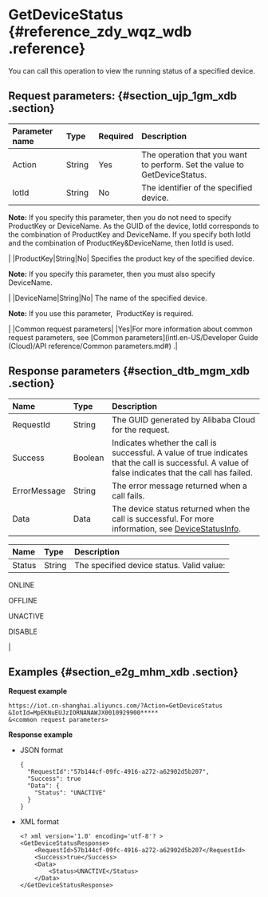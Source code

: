 # GetDeviceStatus {#reference_zdy_wqz_wdb .reference}

You can call this operation to view the running status of a specified device.

## Request parameters: {#section_ujp_1gm_xdb .section}

|Parameter name|Type|Required|Description |
|:-------------|:---|:-------|:-----------|
|Action|String |Yes |The operation that you want to perform. Set the value to GetDeviceStatus.|
|IotId|String|No| The identifier of the specified device.

 **Note:** If you specify this parameter, then you do not need to specify ProductKey or DeviceName. As the GUID of the device, IotId corresponds to the combination of ProductKey and DeviceName. If you specify both IotId and the combination of ProductKey&DeviceName, then IotId is used.

 |
|ProductKey|String|No| Specifies the product key of the specified device.

 **Note:** If you specify this parameter, then you must also specify DeviceName.

 |
|DeviceName|String|No| The name of the specified device.

 **Note:** If you use this parameter,  ProductKey is required.

 |
|Common request parameters| |Yes|For more information about common request parameters, see [Common parameters](intl.en-US/Developer Guide (Cloud)/API reference/Common parameters.md#) .|

## Response parameters {#section_dtb_mgm_xdb .section}

|Name|Type|Description|
|:---|:---|:----------|
|RequestId|String|The GUID generated by Alibaba Cloud for the request.|
|Success|Boolean|Indicates whether the call is successful. A value of true indicates that the call is successful. A value of false indicates that the call has failed. |
|ErrorMessage|String|The error message returned when a call fails. |
|Data|Data|The device status returned when the call is successful. For more information, see [DeviceStatusInfo](#table_glr_1hm_xdb).|

|Name|Type|Description|
|:---|:---|:----------|
|Status|String| The specified device status. Valid value:

 ONLINE

 OFFLINE

 UNACTIVE

 DISABLE

 |

## Examples {#section_e2g_mhm_xdb .section}

**Request example**

```
https://iot.cn-shanghai.aliyuncs.com/?Action=GetDeviceStatus
&IotId=MpEKNuEUJzIORNANAWJX0010929900*****
&<common request parameters>
```

**Response example**

-   JSON format

    ```
    {
      "RequestId":"57b144cf-09fc-4916-a272-a62902d5b207",
      "Success": true
      "Data": {
        "Status": "UNACTIVE"
      } 
    }
    ```

-   XML format

    ```
    <? xml version='1.0' encoding='utf-8'? >
    <GetDeviceStatusResponse>
        <RequestId>57b144cf-09fc-4916-a272-a62902d5b207</RequestId>
        <Success>true</Success>
        <Data>
            <Status>UNACTIVE</Status>
        </Data>
    </GetDeviceStatusResponse>
    ```


